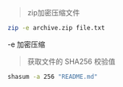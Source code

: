 > zip加密压缩文件
```bash
zip -e archive.zip file.txt
```
-e 加密压缩

> 获取文件的 SHA256 校验值

```bash
shasum -a 256 "README.md"
```
